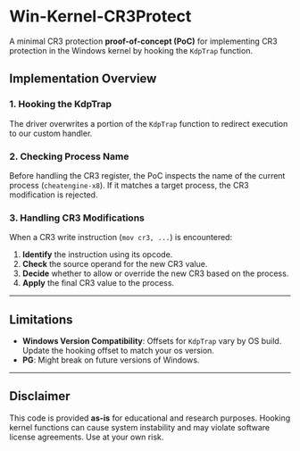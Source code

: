 # Win-Kernel-CR3Protect

A minimal CR3 protection **proof-of-concept (PoC)** for implementing CR3 protection in the Windows kernel by hooking the `KdpTrap` function.

## Implementation Overview

### 1. Hooking the KdpTrap

The driver overwrites a portion of the `KdpTrap` function to redirect execution to our custom handler.

### 2. Checking Process Name

Before handling the CR3 register, the PoC inspects the name of the current process (`cheatengine-x8`). If it matches a target process, the CR3 modification is rejected.

### 3. Handling CR3 Modifications

When a CR3 write instruction (`mov cr3, ...`) is encountered:

1. **Identify** the instruction using its opcode.
2. **Check** the source operand for the new CR3 value.
3. **Decide** whether to allow or override the new CR3 based on the process.
4. **Apply** the final CR3 value to the process.

---

## Limitations

- **Windows Version Compatibility**: Offsets for `KdpTrap` vary by OS build. Update the hooking offset to match your os version.
- **PG**: Might break on future versions of Windows.

---

## Disclaimer

This code is provided **as-is** for educational and research purposes. Hooking kernel functions can cause system instability and may violate software license agreements. Use at your own risk.